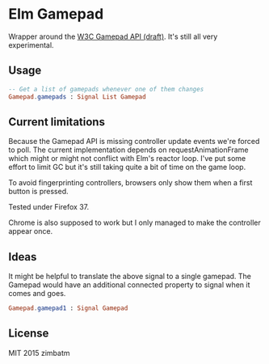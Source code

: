 Elm Gamepad
===========

Wrapper around the [W3C Gamepad API
(draft)](https://w3c.github.io/gamepad/gamepad.html). It's still all very
experimental.

Usage
-----

```elm
-- Get a list of gamepads whenever one of them changes
Gamepad.gamepads : Signal List Gamepad
```

Current limitations
-------------------

Because the Gamepad API is missing controller update events we're forced to
poll. The current implementation depends on requestAnimationFrame which might
or might not conflict with Elm's reactor loop. I've put some effort to limit
GC but it's still taking quite a bit of time on the game loop.

To avoid fingerprinting controllers, browsers only show them when a first
button is pressed.

Tested under Firefox 37.

Chrome is also supposed to work but I only managed to make the controller
appear once.

Ideas
-----

It might be helpful to translate the above signal to a single gamepad.
The Gamepad would have an additional connected property to signal when it
comes and goes.

```elm
Gamepad.gamepad1 : Signal Gamepad
```

License
-------

MIT 2015 zimbatm

